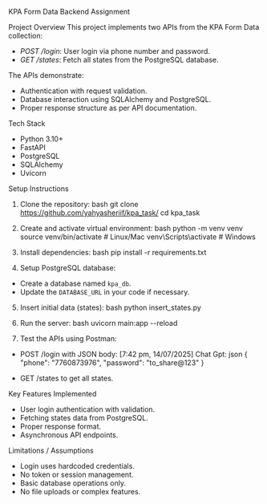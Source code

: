 KPA Form Data Backend Assignment

Project Overview
This project implements two APIs from the KPA Form Data collection:
- *POST /login*: User login via phone number and password.
- *GET /states*: Fetch all states from the PostgreSQL database.

The APIs demonstrate:
- Authentication with request validation.
- Database interaction using SQLAlchemy and PostgreSQL.
- Proper response structure as per API documentation.

Tech Stack
- Python 3.10+
- FastAPI
- PostgreSQL
- SQLAlchemy
- Uvicorn

Setup Instructions

1. Clone the repository:
bash
git clone https://github.com/yahyasheriif/kpa_task/
cd kpa_task


2. Create and activate virtual environment:
bash
python -m venv venv
source venv/bin/activate    # Linux/Mac
venv\Scripts\activate       # Windows


3. Install dependencies:
bash
pip install -r requirements.txt


4. Setup PostgreSQL database:
- Create a database named `kpa_db`.
- Update the `DATABASE_URL` in your code if necessary.

5. Insert initial data (states):
bash
python insert_states.py


6. Run the server:
bash
uvicorn main:app --reload


7. Test the APIs using Postman:
- POST /login with JSON body:
[7:42 pm, 14/07/2025] Chat Gpt: json
{
  "phone": "7760873976",
  "password": "to_share@123"
}


- GET /states to get all states.

Key Features Implemented
- User login authentication with validation.
- Fetching states data from PostgreSQL.
- Proper response format.
- Asynchronous API endpoints.

Limitations / Assumptions
- Login uses hardcoded credentials.
- No token or session management.
- Basic database operations only.
- No file uploads or complex features.
